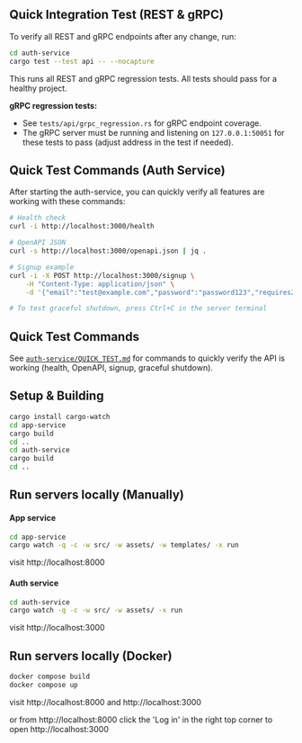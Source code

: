 ## Quick Integration Test (REST & gRPC)
To verify all REST and gRPC endpoints after any change, run:

```sh
cd auth-service
cargo test --test api -- --nocapture
```
This runs all REST and gRPC regression tests. All tests should pass for a healthy project.

**gRPC regression tests:**
- See `tests/api/grpc_regression.rs` for gRPC endpoint coverage.
- The gRPC server must be running and listening on `127.0.0.1:50051` for these tests to pass (adjust address in the test if needed).
## Quick Test Commands (Auth Service)
After starting the auth-service, you can quickly verify all features are working with these commands:

```sh
# Health check
curl -i http://localhost:3000/health

# OpenAPI JSON
curl -s http://localhost:3000/openapi.json | jq .

# Signup example
curl -i -X POST http://localhost:3000/signup \
	-H "Content-Type: application/json" \
	-d '{"email":"test@example.com","password":"password123","requires2FA":false}'

# To test graceful shutdown, press Ctrl+C in the server terminal
```
## Quick Test Commands
See [`auth-service/QUICK_TEST.md`](auth-service/QUICK_TEST.md) for commands to quickly verify the API is working (health, OpenAPI, signup, graceful shutdown).
## Setup & Building
```bash
cargo install cargo-watch
cd app-service
cargo build
cd ..
cd auth-service
cargo build
cd ..
```

## Run servers locally (Manually)
#### App service
```bash
cd app-service
cargo watch -q -c -w src/ -w assets/ -w templates/ -x run
```

visit http://localhost:8000

#### Auth service
```bash
cd auth-service
cargo watch -q -c -w src/ -w assets/ -x run
```

visit http://localhost:3000

## Run servers locally (Docker)
```bash
docker compose build
docker compose up
```

visit http://localhost:8000 and http://localhost:3000

or from http://localhost:8000 click the 'Log in' in the right top corner to open http://localhost:3000